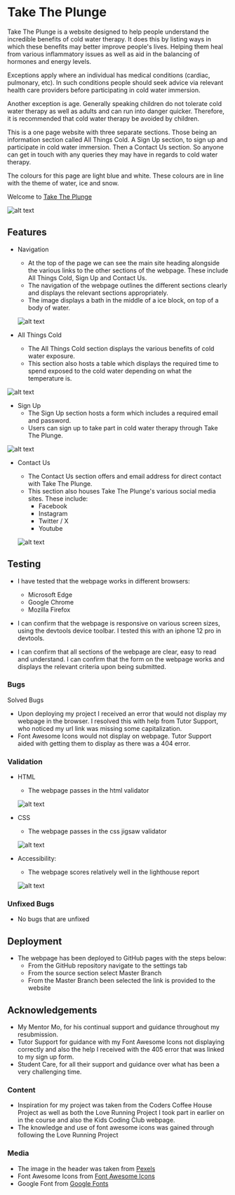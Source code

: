 # Take The Plunge

Take The Plunge is a website designed to help people understand the incredible benefits of cold water therapy. It does this by listing ways in which these benefits may better improve people's lives. Helping them heal from various inflammatory issues as well as aid in the balancing of hormones and energy levels.

Exceptions apply where an individual has medical conditions (cardiac, pulmonary, etc). In such conditions people should seek advice via relevant health care providers before participating in cold water immersion. 

Another exception is age. Generally speaking children do not tolerate cold water therapy as well as adults and can run into danger quicker. Therefore, it is recommended that cold water therapy be avoided by children.

This is a one page website with three separate sections. Those being an information section called All Things Cold. A Sign Up section, to sign up and participate in cold water immersion. Then a Contact Us section. So anyone can get in touch with any queries they may have in regards to cold water therapy.

The colours for this page are light blue and white. These colours are in line with the theme of water, ice and snow.

Welcome to [Take The Plunge](https://mattwass.github.io/My-Project-1-5/)

![alt text](image-7.png)


## Features
- Navigation

  - At the top of the page we can see the main site heading alongside the various links to the other sections of the webpage. These include All Things Cold, Sign Up and Contact Us.
  - The navigation of the webpage outlines the different sections clearly and displays the relevant sections appropriately.
  - The image displays a bath in the middle of a ice block, on top of a body of water.

  ![alt text](Screenshot_2-9-2024_03026_mattwass.github.io.jpeg)

- All Things Cold
  - The All Things Cold section displays the various benefits of cold water exposure.
  - This section also hosts a table which displays the required time to spend exposed to the cold water depending on what the temperature is.

![alt text](image-6.png)


- Sign Up
  - The Sign Up section hosts a form which includes a required email and password. 
  - Users can sign up to take part in cold water therapy through Take The Plunge.

![alt text](image-5.png)


- Contact Us
  - The Contact Us section offers and email address for direct contact with Take The Plunge.
  - This section also houses Take The Plunge's various social media sites. These include:
    - Facebook
    - Instagram
    - Twitter / X
    - Youtube
  
  ![alt text](image-4.png)

## Testing
- I have tested that the webpage works in different browsers: 
  - Microsoft Edge
  - Google Chrome
  - Mozilla Firefox

- I can confirm that the webpage is responsive on various screen sizes, using the devtools device toolbar. I tested this with an iphone 12 pro in devtools.
- I can confirm  that all sections of the webpage are clear, easy to read and understand.
I can confirm that the form on the webpage works and displays the relevant criteria upon being submitted.

### Bugs

Solved Bugs
- Upon deploying my project I received an error that would not display my webpage in the browser. I resolved this with help from Tutor Support, who noticed my url link was missing some capitalization.
- Font Awesome Icons would not display on webpage. Tutor Support aided with getting them to display as there was a 404 error.

### Validation

- HTML
  - The webpage passes in the html validator

  ![alt text](image.png)

- CSS
  - The webpage passes in the css jigsaw validator 

  ![alt text](image-1.png)

- Accessibility:
  - The webpage scores relatively well in the lighthouse report

  ![alt text](image-3.png)

### Unfixed Bugs

- No bugs that are unfixed

## Deployment

- The webpage has been deployed to GitHub pages with the steps below:
  - From the GitHub repository navigate to the settings tab
  - From the source section select Master Branch
  - From the Master Branch been selected the link is provided to the website

## Acknowledgements
- My Mentor Mo, for his continual support and guidance throughout my resubmission.
- Tutor Support for guidance with my Font Awesome Icons not displaying correctly and also the help I received with the 405 error that was linked to my sign up form.
- Student Care, for all their support and guidance over what has been a very challenging time.

### Content

- Inspiration for my project was taken from the Coders Coffee House Project as well as both the Love Running Project I took part in earlier on in the course and also the Kids Coding Club webpage. 
- The knowledge and use of font awesome icons was gained through following the Love Running Project

### Media

- The image in the header was taken from [Pexels](https://www.pexels.com/)
- Font Awesome Icons from [Font Awesome Icons](https://fontawesome.com/icons)
- Google Font from [Google Fonts](https://fonts.google.com/)
